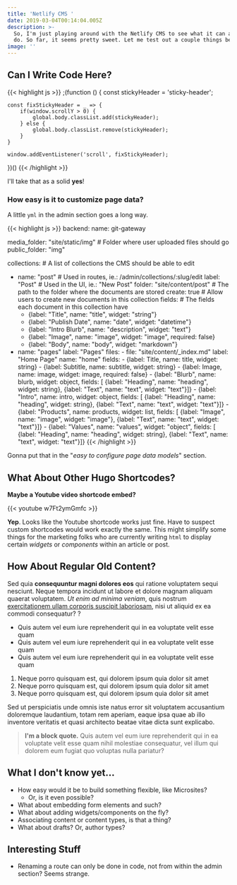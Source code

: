 ```yaml
---
title: 'Netlify CMS '
date: 2019-03-04T00:14:04.005Z
description: >-
  So, I'm just playing around with the Netlify CMS to see what it can and cannot
  do. So far, it seems pretty sweet. Let me test out a couple things below.
image: ''
---
```

## Can I Write Code Here?

{{< highlight js >}}
;(function () {
	const stickyHeader = 'sticky-header';
	
	const fixStickyHeader = _ => {
		if(window.scrollY > 0) {
			global.body.classList.add(stickyHeader);
		} else {
			global.body.classList.remove(stickyHeader);
		}
	}
	
	window.addEventListener('scroll', fixStickyHeader);
})()
{{< /highlight >}}

I'll take that as a solid **yes**!

### How easy is it to customize page data?

A little `yml` in the admin section goes a long way.

{{< highlight js >}}
backend:
  name: git-gateway

media_folder: "site/static/img" # Folder where user uploaded files should go
public_folder: "img"

collections: # A list of collections the CMS should be able to edit

* name: "post" # Used in routes, ie.: /admin/collections/:slug/edit
  label: "Post" # Used in the UI, ie.: "New Post"
  folder: "site/content/post" # The path to the folder where the documents are stored
  create: true # Allow users to create new documents in this collection
  fields: # The fields each document in this collection have
  * {label: "Title", name: "title", widget: "string"}
  * {label: "Publish Date", name: "date", widget: "datetime"}
  * {label: "Intro Blurb", name: "description", widget: "text"}
  * {label: "Image", name: "image", widget: "image", required: false}
  * {label: "Body", name: "body", widget: "markdown"}
* name: "pages"
      label: "Pages"
      files:
        - file: "site/content/_index.md"
          label: "Home Page"
          name: "home"
          fields:
            - {label: Title, name: title, widget: string}
            - {label: Subtitle, name: subtitle, widget: string}
            - {label: Image, name: image, widget: image, required: false}
            - {label: "Blurb", name: blurb, widget: object, fields: \[
                {label: "Heading", name: "heading", widget: string},
                {label: "Text", name: "text", widget: "text"}]}
            - {label: "Intro", name: intro, widget: object, fields: \[
                {label: "Heading", name: "heading", widget: string},
                {label: "Text", name: "text", widget: "text"}]}
            - {label: "Products", name: products, widget: list, fields: \[
                {label: "Image", name: "image", widget: "image"},
                {label: "Text", name: "text", widget: "text"}]}
            - {label: "Values", name: "values", widget: "object", fields: \[
                {label: "Heading", name: "heading", widget: string},
                {label: "Text", name: "text", widget: "text"}]}
  {{< /highlight >}}

Gonna put that in the "_easy to configure page data models_" section.

## What About Other Hugo Shortcodes?

**Maybe a Youtube video shortcode embed?**

{{< youtube w7Ft2ymGmfc >}}

**Yep**. Looks like the Youtube shortcode works just fine. Have to suspect custom shortcodes would work exactly the same. This might simplify some things for the marketing folks who are currently writing `html` to display certain _widgets_ or _components_ within an article or post.

## How About Regular Old Content?

Sed quia **consequuntur magni dolores eos** qui ratione voluptatem sequi nesciunt. Neque tempora incidunt ut labore et dolore magnam aliquam quaerat voluptatem. _Ut enim ad minima veniam_, quis nostrum [exercitationem ullam corporis suscipit laboriosam](https://www.itsacinch.com), nisi ut aliquid ex ea commodi consequatur? ?

* Quis autem vel eum iure reprehenderit qui in ea voluptate velit esse quam
* Quis autem vel eum iure reprehenderit qui in ea voluptate velit esse quam
* Quis autem vel eum iure reprehenderit qui in ea voluptate velit esse quam

1. Neque porro quisquam est, qui dolorem ipsum quia dolor sit amet
2. Neque porro quisquam est, qui dolorem ipsum quia dolor sit amet
3. Neque porro quisquam est, qui dolorem ipsum quia dolor sit amet

Sed ut perspiciatis unde omnis iste natus error sit voluptatem accusantium doloremque laudantium, totam rem aperiam, eaque ipsa quae ab illo inventore veritatis et quasi architecto beatae vitae dicta sunt explicabo. 

> **I'm a block quote.** Quis autem vel eum iure reprehenderit qui in ea voluptate velit esse quam nihil molestiae consequatur, vel illum qui dolorem eum fugiat quo voluptas nulla pariatur?


## What I don't know yet...

* How easy would it be to build something flexible, like Microsites?
  * Or, is it even possible?
* What about embedding form elements and such?
* What about adding widgets/components on the fly?
* Associating content or content types, is that a thing?
* What about drafts? Or, author types?

## Interesting Stuff

* Renaming a route can only be done in code, not from within the admin section? Seems strange.
